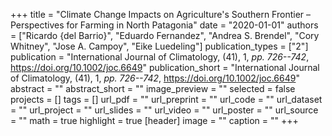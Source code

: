 +++
title = "Climate Change Impacts on Agriculture's Southern Frontier – Perspectives for Farming in North Patagonia"
date = "2020-01-01"
authors = ["Ricardo {del Barrio}", "Eduardo Fernandez", "Andrea S. Brendel", "Cory Whitney", "Jose A. Campoy", "Eike Luedeling"]
publication_types = ["2"]
publication = "International Journal of Climatology, (41), 1, _pp. 726--742_, https://doi.org/10.1002/joc.6649"
publication_short = "International Journal of Climatology, (41), 1, _pp. 726--742_, https://doi.org/10.1002/joc.6649"
abstract = ""
abstract_short = ""
image_preview = ""
selected = false
projects = []
tags = []
url_pdf = ""
url_preprint = ""
url_code = ""
url_dataset = ""
url_project = ""
url_slides = ""
url_video = ""
url_poster = ""
url_source = ""
math = true
highlight = true
[header]
image = ""
caption = ""
+++

